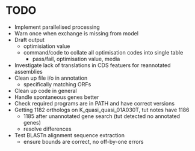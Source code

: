 # TODO
* Implement parallelised processing
* Warn once when exchange is missing from model
* Draft output
    - optimisiation value
    - command/code to collate all optimisation codes into single table
        - pass/fail, optimisation value, media
* Investigate lack of translations in CDS featuers for reannotated assemblies
* Clean up file i/o in annotation
    - specifically matching ORFs
* Clean up code in general
* Handle spontaneous genes better
* Check required programs are in PATH and have correct versions
* Getting 1182 orthologs on K\_quasi\_quasi\_01A030T, tut notes have 1186
    - 1185 after unannotated gene search (tut detected no annotated genes)
    - resolve differences
* Test BLASTn alignment sequence extraction
    - ensure bounds are correct, no off-by-one errors
